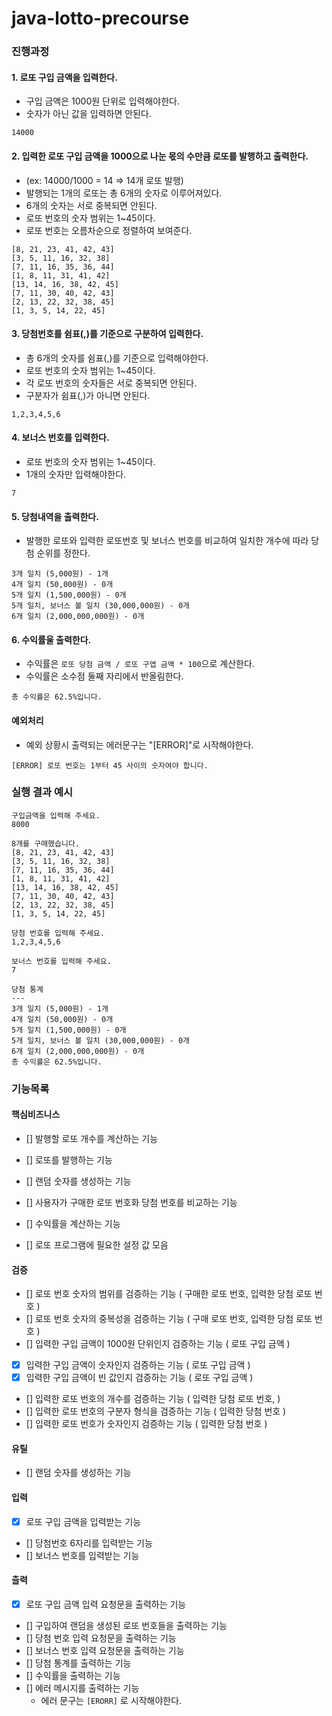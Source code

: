 # java-lotto-precourse


### 진행과정

#### 1. 로또 구입 금액을 입력한다.

- 구입 금액은 1000원 단위로 입력해야한다.
- 숫자가 아닌 값을 입력하면 안된다.

```text
14000
```

#### 2. 입력한 로또 구입 금액을 1000으로 나눈 몫의 수만큼 로또를 발행하고 출력한다.

- (ex: 14000/1000 = 14 => 14개 로또 발행)
- 발행되는 1개의 로또는 총 6개의 숫자로 이루어져있다.
- 6개의 숫자는 서로 중복되면 안된다.
- 로또 번호의 숫자 범위는 1~45이다.
- 로또 번호는 오름차순으로 정렬하여 보여준다.

```text
[8, 21, 23, 41, 42, 43]
[3, 5, 11, 16, 32, 38]
[7, 11, 16, 35, 36, 44]
[1, 8, 11, 31, 41, 42]
[13, 14, 16, 38, 42, 45]
[7, 11, 30, 40, 42, 43]
[2, 13, 22, 32, 38, 45]
[1, 3, 5, 14, 22, 45]
```

#### 3. 당첨번호를 쉼표(,)를 기준으로 구분하여 입력한다.

- 총 6개의 숫자를 쉼표(,)를 기준으로 입력해야한다.
- 로또 번호의 숫자 범위는 1~45이다.
- 각 로또 번호의 숫자들은 서로 중복되면 안된다.
- 구분자가 쉼표(,)가 아니면 안된다.

```text
1,2,3,4,5,6
```

#### 4. 보너스 번호를 입력한다.

- 로또 번호의 숫자 범위는 1~45이다.
- 1개의 숫자만 입력해야한다.

```text
7
```

#### 5. 당첨내역을 출력한다.

- 발행한 로또와 입력한 로또번호 및 보너스 번호를 비교하여 일치한 개수에 따라 당첨 순위를 정한다.

```text
3개 일치 (5,000원) - 1개
4개 일치 (50,000원) - 0개
5개 일치 (1,500,000원) - 0개
5개 일치, 보너스 볼 일치 (30,000,000원) - 0개
6개 일치 (2,000,000,000원) - 0개
```

#### 6. 수익률울 출력한다.
- 수익률은 `로또 당첨 금액 / 로또 구앱 금액 * 100`으로 계산한다.
- 수익률은 소수점 둘째 자리에서 반올림한다.

```text
총 수익률은 62.5%입니다.
```

#### 예외처리
- 예외 상황시 출력되는 에러문구는 "[ERROR]"로 시작해야한다.

```text
[ERROR] 로또 번호는 1부터 45 사이의 숫자여야 합니다.
```

### 실행 결과 예시

```text
구입금액을 입력해 주세요.
8000

8개를 구매했습니다.
[8, 21, 23, 41, 42, 43] 
[3, 5, 11, 16, 32, 38] 
[7, 11, 16, 35, 36, 44] 
[1, 8, 11, 31, 41, 42] 
[13, 14, 16, 38, 42, 45] 
[7, 11, 30, 40, 42, 43] 
[2, 13, 22, 32, 38, 45] 
[1, 3, 5, 14, 22, 45]

당첨 번호를 입력해 주세요.
1,2,3,4,5,6

보너스 번호를 입력해 주세요.
7

당첨 통계
---
3개 일치 (5,000원) - 1개
4개 일치 (50,000원) - 0개
5개 일치 (1,500,000원) - 0개
5개 일치, 보너스 볼 일치 (30,000,000원) - 0개
6개 일치 (2,000,000,000원) - 0개
총 수익률은 62.5%입니다.
```



### 기능목록

#### 핵심비즈니스
- [] 발행할 로또 개수를 계산하는 기능

- [] 로또를 발행하는 기능
- [] 랜덤 숫자를 생성하는 기능
- [] 사용자가 구매한 로또 번호화 당첨 번호를 비교하는 기능
- [] 수익률을 계산하는 기능
- [] 로또 프로그램에 필요한 설정 값 모음

#### 검증
- [] 로또 번호 숫자의 범위를 검증하는 기능 ( 구매한 로또 번호, 입력한 당첨 로또 번호 )
- [] 로또 번호 숫자의 중복성을 검증하는 기능 ( 구매 로또 번호, 입력한 당첨 로또 번호 )
- [] 입력한 구입 금액이 1000원 단위인지 검증하는 기능 ( 로또 구입 금액 )
- [x] 입력한 구입 금액이 숫자인지 검증하는 기능 ( 로또 구입 금액 )
- [x] 입력한 구입 금액이 빈 값인지 검증하는 기능 ( 로또 구입 금액 )
- [] 입력한 로또 번호의 개수를 검증하는 기능 ( 입력한 당첨 로또 번호, )
- [] 입력한 로또 번호의 구분자 형식을 검증하는 기능  ( 입력한 당첨 번호 )
- [] 입력한 로또 번호가 숫자인지 검증하는 기능 ( 입력한 당첨 번호 )

#### 유틸
- [] 랜덤 숫자를 생성하는 기능

#### 입력
- [x] 로또 구입 금액을 입력받는 기능
- [] 당첨번호 6자리를 입력받는 기능
- [] 보너스 번호를 입력받는 기능

#### 츨력
- [x] 로또 구입 금액 입력 요청문을 출력하는 기능
- [] 구입하여 랜덤을 생성된 로또 번호들을 출력하는 기능
- [] 당첨 번호 입력 요청문을 출력하는 기능
- [] 보너스 번호 입력 요청문을 출력하는 기능
- [] 당첨 통계를 출력하는 기능
- [] 수익률을 출력하는 기능
- [] 에러 메시지를 출력하는 기능
  - 에러 문구는 `[ERORR]` 로 시작해야한다.
